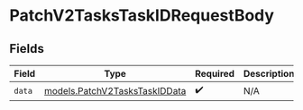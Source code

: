 # PatchV2TasksTaskIDRequestBody


## Fields

| Field                                                                | Type                                                                 | Required                                                             | Description                                                          |
| -------------------------------------------------------------------- | -------------------------------------------------------------------- | -------------------------------------------------------------------- | -------------------------------------------------------------------- |
| `data`                                                               | [models.PatchV2TasksTaskIDData](../models/patchv2taskstaskiddata.md) | :heavy_check_mark:                                                   | N/A                                                                  |